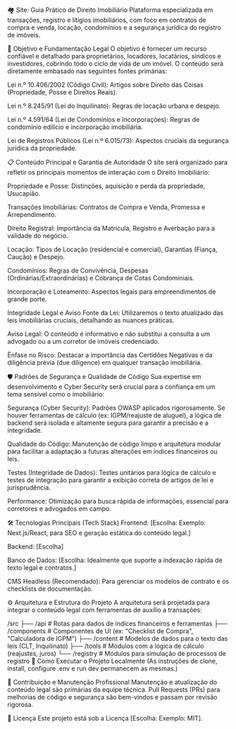 🏘️ Site: Guia Prático de Direito Imobiliário
Plataforma especializada em transações, registro e litígios imobiliários, com foco em contratos de compra e venda, locação, condomínios e a segurança jurídica do registro de imóveis.

🎯 Objetivo e Fundamentação Legal
O objetivo é fornecer um recurso confiável e detalhado para proprietários, locadores, locatários, síndicos e investidores, cobrindo todo o ciclo de vida de um imóvel. O conteúdo será diretamente embasado nas seguintes fontes primárias:

Lei n.º 10.406/2002 (Código Civil): Artigos sobre Direito das Coisas (Propriedade, Posse e Direitos Reais).

Lei n.º 8.245/91 (Lei do Inquilinato): Regras de locação urbana e despejo.

Lei n.º 4.591/64 (Lei de Condomínios e Incorporações): Regras de condomínio edilício e incorporação imobiliária.

Lei de Registros Públicos (Lei n.º 6.015/73): Aspectos cruciais da segurança jurídica da propriedade.

📋 Conteúdo Principal e Garantia de Autoridade
O site será organizado para refletir os principais momentos de interação com o Direito Imobiliário:

Propriedade e Posse: Distinções, aquisição e perda da propriedade, Usucapião.

Transações Imobiliárias: Contratos de Compra e Venda, Promessa e Arrependimento.

Direito Registral: Importância da Matrícula, Registro e Averbação para a validade do negócio.

Locação: Tipos de Locação (residencial e comercial), Garantias (Fiança, Caução) e Despejo.

Condomínios: Regras de Convivência, Despesas (Ordinárias/Extraordinárias) e Cobrança de Cotas Condominiais.

Incorporação e Loteamento: Aspectos legais para empreendimentos de grande porte.

Integridade Legal e Aviso
Fonte da Lei: Utilizaremos o texto atualizado das leis imobiliárias cruciais, detalhando as nuances práticas.

Aviso Legal: O conteúdo é informativo e não substitui a consulta a um advogado ou a um corretor de imóveis credenciado.

Ênfase no Risco: Destacar a importância das Certidões Negativas e da diligência prévia (due diligence) em qualquer transação imobiliária.

🛡️ Padrões de Segurança e Qualidade de Código
Sua expertise em desenvolvimento e Cyber Security será crucial para a confiança em um tema sensível como o imobiliário:

Segurança (Cyber Security): Padrões OWASP aplicados rigorosamente. Se houver ferramentas de cálculo (ex: IGPM/reajuste de aluguel), a lógica de backend será isolada e altamente segura para garantir a precisão e a integridade.

Qualidade do Código: Manutenção de código limpo e arquitetura modular para facilitar a adaptação a futuras alterações em índices financeiros ou leis.

Testes (Integridade de Dados): Testes unitários para lógica de cálculo e testes de integração para garantir a exibição correta de artigos de lei e jurisprudência.

Performance: Otimização para busca rápida de informações, essencial para corretores e advogados em campo.

🛠️ Tecnologias Principais (Tech Stack)
Frontend: [Escolha: Exemplo: Next.js/React, para SEO e geração estática do conteúdo legal.]

Backend: [Escolha]

Banco de Dados: [Escolha: Idealmente que suporte a indexação rápida de texto legal e contratos.]

CMS Headless (Recomendado): Para gerenciar os modelos de contrato e os checklists de documentação.

⚙️ Arquitetura e Estrutura do Projeto
A arquitetura será projetada para integrar o conteúdo legal com ferramentas de auxílio a transações:

/src
├── /api              # Rotas para dados de índices financeiros e ferramentas
├── /components       # Componentes de UI (ex: "Checklist de Compra", "Calculadora de IGPM")
├── /content          # Modelos de dados para o texto das leis (CLT, Inquilinato)
├── /tools            # Módulos com a lógica de cálculo (reajustes, juros)
└── /registry         # Módulos para simulação de processos de registro
🚀 Como Executar o Projeto Localmente
(As instruções de clone, install, configure .env e run dev permanecem as mesmas.)

🤝 Contribuição e Manutenção Profissional
Manutenção e atualização do conteúdo legal são primárias da equipe técnica. Pull Requests (PRs) para melhorias de código e segurança são bem-vindos e passam por revisão rigorosa.

📝 Licença
Este projeto está sob a Licença [Escolha: Exemplo: MIT].
